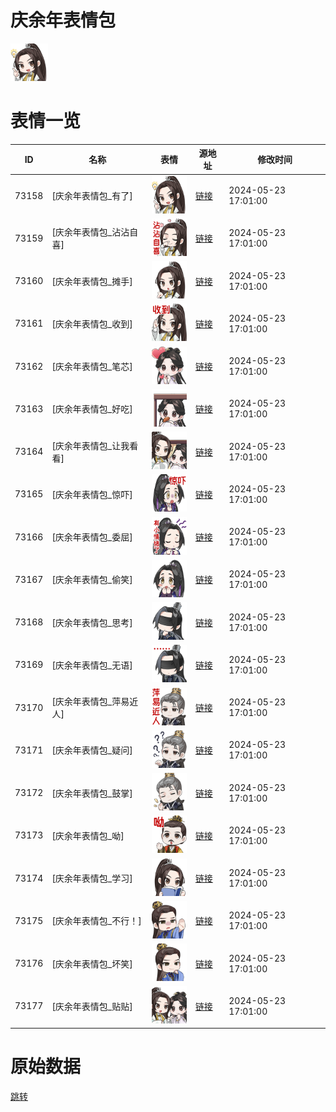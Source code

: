# 庆余年表情包

<img src="./cover.png" height="60" alt="cover" />

# 表情一览

|ID|名称|表情|源地址|修改时间|
|----|----|----|----|----|
|73158|[庆余年表情包_有了]|<img src="./pic/073158_%5B庆余年表情包_有了%5D.png" height="60" alt="有了"/>|[链接](https://i0.hdslb.com/bfs/garb/8f0ee2361f2fa0a26698af974c66d5662107429b.png)|2024-05-23 17:01:00|
|73159|[庆余年表情包_沾沾自喜]|<img src="./pic/073159_%5B庆余年表情包_沾沾自喜%5D.png" height="60" alt="沾沾自喜"/>|[链接](https://i0.hdslb.com/bfs/garb/2487a7884983e6f46b724662f5d26156b1de3b1a.png)|2024-05-23 17:01:00|
|73160|[庆余年表情包_摊手]|<img src="./pic/073160_%5B庆余年表情包_摊手%5D.png" height="60" alt="摊手"/>|[链接](https://i0.hdslb.com/bfs/garb/88c70264f7333d9d95b96ec35806a6c521ae0c55.png)|2024-05-23 17:01:00|
|73161|[庆余年表情包_收到]|<img src="./pic/073161_%5B庆余年表情包_收到%5D.png" height="60" alt="收到"/>|[链接](https://i0.hdslb.com/bfs/garb/6b3e5cb47ca0c920d8ddc6e08b107f09bebc9fef.png)|2024-05-23 17:01:00|
|73162|[庆余年表情包_笔芯]|<img src="./pic/073162_%5B庆余年表情包_笔芯%5D.png" height="60" alt="笔芯"/>|[链接](https://i0.hdslb.com/bfs/garb/5401b1ba67e8310f4a9dbbc6cf371adfd3fd3cd7.png)|2024-05-23 17:01:00|
|73163|[庆余年表情包_好吃]|<img src="./pic/073163_%5B庆余年表情包_好吃%5D.png" height="60" alt="好吃"/>|[链接](https://i0.hdslb.com/bfs/garb/1987f6fbd84b379a7ffaade5f8c0a9c084b37c6b.png)|2024-05-23 17:01:00|
|73164|[庆余年表情包_让我看看]|<img src="./pic/073164_%5B庆余年表情包_让我看看%5D.png" height="60" alt="让我看看"/>|[链接](https://i0.hdslb.com/bfs/garb/bede5e4450125a059a1f51fef923ad335f7772b8.png)|2024-05-23 17:01:00|
|73165|[庆余年表情包_惊吓]|<img src="./pic/073165_%5B庆余年表情包_惊吓%5D.png" height="60" alt="惊吓"/>|[链接](https://i0.hdslb.com/bfs/garb/0311a11d6ddd52cbb4b6c0d7dc3f256dc4b1de85.png)|2024-05-23 17:01:00|
|73166|[庆余年表情包_委屈]|<img src="./pic/073166_%5B庆余年表情包_委屈%5D.png" height="60" alt="委屈"/>|[链接](https://i0.hdslb.com/bfs/garb/a9775f9a4970da1ef7d6ef83c94fd0a684d66bd6.png)|2024-05-23 17:01:00|
|73167|[庆余年表情包_偷笑]|<img src="./pic/073167_%5B庆余年表情包_偷笑%5D.png" height="60" alt="偷笑"/>|[链接](https://i0.hdslb.com/bfs/garb/0c1321615498699a3f6e3e76e400fd21dfa88013.png)|2024-05-23 17:01:00|
|73168|[庆余年表情包_思考]|<img src="./pic/073168_%5B庆余年表情包_思考%5D.png" height="60" alt="思考"/>|[链接](https://i0.hdslb.com/bfs/garb/be4195be56883922f40dde40cdda67dcc69f3e6c.png)|2024-05-23 17:01:00|
|73169|[庆余年表情包_无语]|<img src="./pic/073169_%5B庆余年表情包_无语%5D.png" height="60" alt="无语"/>|[链接](https://i0.hdslb.com/bfs/garb/a0eaede7dc8c2c728e607cb075302d1cb59aad01.png)|2024-05-23 17:01:00|
|73170|[庆余年表情包_萍易近人]|<img src="./pic/073170_%5B庆余年表情包_萍易近人%5D.png" height="60" alt="萍易近人"/>|[链接](https://i0.hdslb.com/bfs/garb/570dbf2eeb686851dc21b70d0ef0a9ac73dfbe37.png)|2024-05-23 17:01:00|
|73171|[庆余年表情包_疑问]|<img src="./pic/073171_%5B庆余年表情包_疑问%5D.png" height="60" alt="疑问"/>|[链接](https://i0.hdslb.com/bfs/garb/0b729fb5c09e2ba6825d071b81ec53a8090b835e.png)|2024-05-23 17:01:00|
|73172|[庆余年表情包_鼓掌]|<img src="./pic/073172_%5B庆余年表情包_鼓掌%5D.png" height="60" alt="鼓掌"/>|[链接](https://i0.hdslb.com/bfs/garb/74c5a1826271563f9c2c072d35d4f2cfe9f6ceaa.png)|2024-05-23 17:01:00|
|73173|[庆余年表情包_呦]|<img src="./pic/073173_%5B庆余年表情包_呦%5D.png" height="60" alt="呦"/>|[链接](https://i0.hdslb.com/bfs/garb/f5c5765546d8c3602902486c732e9dbe7f1d558c.png)|2024-05-23 17:01:00|
|73174|[庆余年表情包_学习]|<img src="./pic/073174_%5B庆余年表情包_学习%5D.png" height="60" alt="学习"/>|[链接](https://i0.hdslb.com/bfs/garb/d8048d1c7508d1be0c02bb571934a42c89853200.png)|2024-05-23 17:01:00|
|73175|[庆余年表情包_不行！]|<img src="./pic/073175_%5B庆余年表情包_不行！%5D.png" height="60" alt="不行！"/>|[链接](https://i0.hdslb.com/bfs/garb/bb122a825ba6dace1f14b35057024d3810710a3d.png)|2024-05-23 17:01:00|
|73176|[庆余年表情包_坏笑]|<img src="./pic/073176_%5B庆余年表情包_坏笑%5D.png" height="60" alt="坏笑"/>|[链接](https://i0.hdslb.com/bfs/garb/b51c929922ca88d2733c6070894209cbce347914.png)|2024-05-23 17:01:00|
|73177|[庆余年表情包_贴贴]|<img src="./pic/073177_%5B庆余年表情包_贴贴%5D.png" height="60" alt="贴贴"/>|[链接](https://i0.hdslb.com/bfs/garb/c3787a2f02fae27896cd95b38cd4175216d44c9a.png)|2024-05-23 17:01:00|

# 原始数据

[跳转](./raw.json)

